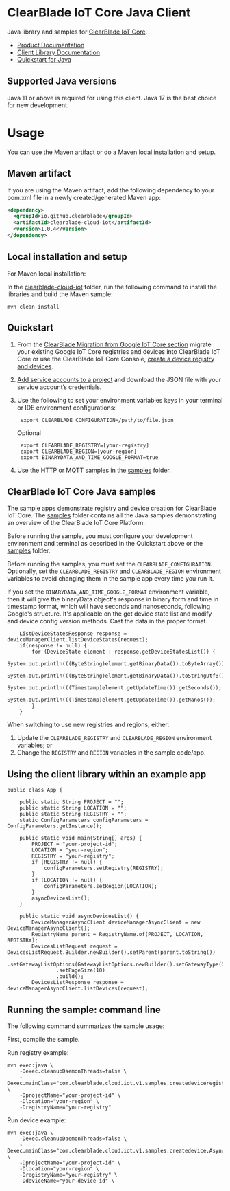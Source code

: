# ClearBlade IoT Core Java Client

Java library and samples for [ClearBlade IoT Core][product-docs].

- [Product Documentation][product-docs]
- [Client Library Documentation][javasdk]
- [Quickstart for Java][quickstart]

## Supported Java versions

Java 11 or above is required for using this client. Java 17 is the best choice for new development.

# Usage

You can use the Maven artifact or do a Maven local installation and setup.

## Maven artifact

If you are using the Maven artifact, add the following dependency to your pom.xml file in a newly created/generated Maven app:

```xml
<dependency>
  <groupId>io.github.clearblade</groupId>
  <artifactId>clearblade-cloud-iot</artifactId>
  <version>1.0.4</version>
</dependency>
```

## Local installation and setup

For Maven local installation:

In the [clearblade-cloud-iot](./clearblade-cloud-iot) folder, run the following command to install the libraries and build the Maven sample:

    mvn clean install

## Quickstart

1. From the [ClearBlade Migration from Google IoT Core section](https://clearblade.atlassian.net/wiki/spaces/IC/pages/2202664969/Migration+from+Google+IoT+Core)
   migrate your existing Google IoT Core registries and devices into ClearBlade IoT Core or use the ClearBlade IoT Core Console, [create a device registry and devices](https://clearblade.atlassian.net/wiki/spaces/IC/pages/2202206388/Creating+registries+and+devices).

2. [Add service accounts to a project](https://clearblade.atlassian.net/wiki/spaces/IC/pages/2240675843/Add+service+accounts+to+a+project) and download the JSON file with your service account’s credentials.

3. Use the following to set your environment variables keys in your terminal or IDE environment configurations:

   ```
    export CLEARBLADE_CONFIGURATION=/path/to/file.json
   ```

   Optional

   ```
    export CLEARBLADE_REGISTRY=[your-registry]
    export CLEARBLADE_REGION=[your-region]
    export BINARYDATA_AND_TIME_GOOGLE_FORMAT=true
   ```

4. Use the HTTP or MQTT samples in the [samples](./clearblade-cloud-iot/samples) folder.

## ClearBlade IoT Core Java samples

The sample apps demonstrate registry and device creation for ClearBlade IoT Core. The [samples](./clearblade-cloud-iot/samples) folder contains all the Java samples demonstrating an overview of the ClearBlade IoT Core Platform.

Before running the sample, you must configure your development environment and terminal as described in the Quickstart above or the [samples](./clearblade-cloud-iot/samples) folder.

Before running the samples, you must set the `CLEARBLADE_CONFIGURATION`. Optionally, set the `CLEARBLADE_REGISTRY` and `CLEARBLADE_REGION` environment variables to avoid changing them in the sample app every time you run it.

If you set the `BINARYDATA_AND_TIME_GOOGLE_FORMAT` environment variable, then it will give the binaryData object's response in binary form and time in timestamp format, which will have seconds and nanoseconds, following Google's structure. It's applicable on the get device state list and modify and device config version methods. Cast the data in the proper format.

```
	ListDeviceStatesResponse response = deviceManagerClient.listDeviceStates(request);
	if(response != null) {
		for (DeviceState element : response.getDeviceStatesList()) {
			System.out.println(((ByteString)element.getBinaryData()).toByteArray());
			System.out.println(((ByteString)element.getBinaryData()).toStringUtf8());
			System.out.println(((Timestamp)element.getUpdateTime()).getSeconds());
			System.out.println(((Timestamp)element.getUpdateTime()).getNanos());
		}
	}
```

When switching to use new registries and regions, either:

1. Update the `CLEARBLADE_REGISTRY` and `CLEARBLADE_REGION` environment variables; or
2. Change the `REGISTRY` and `REGION` variables in the sample code/app.

## Using the client library within an example app

```
public class App {

	public static String PROJECT = "";
	public static String LOCATION = "";
	public static String REGISTRY = "";
	static ConfigParameters configParameters = ConfigParameters.getInstance();

	public static void main(String[] args) {
		PROJECT = "your-project-id";
		LOCATION = "your-region";
		REGISTRY = "your-registry";
		if (REGISTRY != null) {
			configParameters.setRegistry(REGISTRY);
		}
		if (LOCATION != null) {
			configParameters.setRegion(LOCATION);
		}
		asyncDevicesList();
	}

	public static void asyncDevicesList() {
		DeviceManagerAsyncClient deviceManagerAsyncClient = new DeviceManagerAsyncClient();
		RegistryName parent = RegistryName.of(PROJECT, LOCATION, REGISTRY);
		DevicesListRequest request = DevicesListRequest.Builder.newBuilder().setParent(parent.toString())
				.setGatewayListOptions(GatewayListOptions.newBuilder().setGatewayType(GatewayType.NON_GATEWAY).build())
				.setPageSize(10)
				.build();
		DevicesListResponse response = deviceManagerAsyncClient.listDevices(request);
```

## Running the sample: command line

The following command summarizes the sample usage:

First, compile the sample.

Run registry example:

    mvn exec:java \
    	-Dexec.cleanupDaemonThreads=false \
        -Dexec.mainClass="com.clearblade.cloud.iot.v1.samples.createdeviceregistry.SyncCreateDeviceRegistry" \
    	-DprojectName="your-project-id" \
    	-Dlocation="your-region" \
    	-DregistryName="your-registry"

Run device example:

    mvn exec:java \
    	-Dexec.cleanupDaemonThreads=false \
        -Dexec.mainClass="com.clearblade.cloud.iot.v1.samples.createdevice.AsyncCreateDevice" \
    	-DprojectName="your-project-id" \
    	-Dlocation="your-region" \
    	-DregistryName="your-registry" \
    	-DdeviceName="your-device-id" \

[product-docs]: https://clearblade.atlassian.net/wiki/spaces/IC/overview
[javasdk]: https://clearblade.atlassian.net/wiki/spaces/IC/pages/2231173185/Java
[quickstart]: https://clearblade.atlassian.net/wiki/spaces/IC/pages/2352611329/Java+SDK+quick+start
